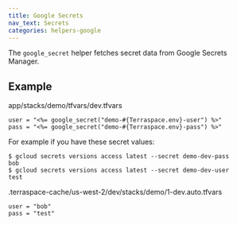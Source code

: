 ```yaml
---
title: Google Secrets
nav_text: Secrets
categories: helpers-google
---
```


The `google_secret` helper fetches secret data from Google Secrets Manager.

## Example

app/stacks/demo/tfvars/dev.tfvars

    user = "<%= google_secret("demo-#{Terraspace.env}-user") %>"
    pass = "<%= google_secret("demo-#{Terraspace.env}-pass") %>"

For example if you have these secret values:

    $ gcloud secrets versions access latest --secret demo-dev-pass
    bob
    $ gcloud secrets versions access latest --secret demo-dev-user
    test

.terraspace-cache/us-west-2/dev/stacks/demo/1-dev.auto.tfvars

    user = "bob"
    pass = "test"

